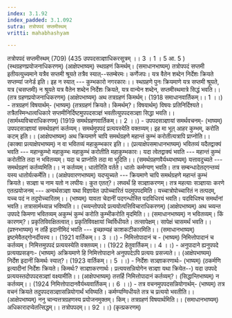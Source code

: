 ```yaml
---
index: 3.1.92
index_padded: 3.1.092
sutra: तत्रोपपदं सप्तमीस्थम्‌
vritti: mahabhashyam

---
```

 तत्रोपपदं सप्तमीस्थम् (709) (435 उपपदसञ्ज्ञाधिकरसूत्रम् ।। 3 । 1 । 5 आ. 5 ) (स्थग्रहणप्रयोजनाधिकरणम्) (आक्षेपभाष्यम्) स्थग्रहणं किमर्थम्। (समाधानभाष्यम्) तत्रोपपदं सप्तमी इतीयत्युच्यमाने यत्रैव सप्तमी श्रूयते तत्रैव स्यात्--स्तम्बेरमः। कर्णेजपः। यत्र वैतेन शब्देन निर्देशः क्रियते सप्तम्यां जनेर्ड इति। इह न स्यात् --- कुम्भकारो नगरकारः।। स्थग्रहणे पुनः क्रियमाणे यत्र सप्तमी श्रूयते, यत्र (चसप्तमी) न श्रूयते यत्र वैतेन शब्देन निर्देशः क्रियते, यत्र वान्येन शब्देन, सप्तमीस्थमात्रे सिद्धं भवति।। (तत्र ग्रहणप्रयोजनाधिकरणम्) (आक्षेपभाष्यम्) अथ तत्रग्रहणं किमर्थम्। (1918 समाधानवार्तिकम्।। 1 ।।) - तत्रग्रहणं विषयार्थम्- (भाष्यम्) (तत्रग्रहणं क्रियते। किमर्थम्?। विषयार्थम्) विषयः प्रतिनिर्दिश्यते। तत्रैतस्मिन्धात्वधिकारे सप्तमीनिर्दिष्टमुपपदसञ्ज्ञं भवतीत्युपपदसञ्ज्ञा सिद्धा भवति।। (सार्मथ्यविचाराधिकरणम्) (1919 समर्थग्रहणवार्तिकम्।। 2 ।।) - उपपदसञ्ज्ञायां समर्थवचनम्- (भाष्यम्) उपपदसञ्ज्ञायां समर्थग्रहणं कर्तव्यम्। समर्थमुपपदं प्रत्ययस्येति वक्तव्यम्। इह मा भूत् आहर कुम्भम्, करोति कटम् इति।। (आक्षेपभाष्यम्) अथ क्रियमाणे चापि समर्थग्रहणे महान्तं कुम्भं करोतीत्यत्रापि प्राप्नोति।। (काक्वा प्रत्याक्षेपभाष्यम्) न वा भवितव्यं महाकुम्भकार इति।। (प्रत्याक्षेपसमाधानभाष्यम्) भवितव्यं यदैतद्वाक्यं भवति --- महान्कुम्भो महाकुम्भः महाकुम्भं करोतीति महाकुम्भकारः। यदा त्वेतद्वाक्यं भवति --- महान्तं कुम्भं करोतीति तदा न भवितव्यम्। यदा च प्राप्नोति तदा मा भूदिति।। (समर्थग्रहणवैर्यथ्यभाष्यम्) यत्तावदुच्यते --- समर्थग्रहणं कर्तव्यमिति।। न कर्तव्यम्। धातोरिति वर्तते। धातोः कर्मण्यण् भवति। तत्र सम्बन्धादेतद्गन्तव्यं यस्य धातोर्यत्कर्मेति।। (आक्षेपवारणभाष्यम्) यदप्युच्यते --- क्रियमाणे चापि समर्थग्रहणे महान्तं कुम्भं क्रियते। सञ्ज्ञा च नाम यतो न लघीयः। कुत एतत्?। लघ्वर्थं हि सञ्ज्ञाकरणम्। तत्र महत्याः सञ्ज्ञायाः करणे एतत्प्रयोजनम् --- अन्वर्थसञ्ज्ञा यथा विज्ञायेत उपोच्चारितं पदमुपपदमिति। यच्चात्रोपोच्चारितं न तत्पदम्, यच्च पदं न तदुपोच्चारितम्।। (भाष्यम्) यावता चेदानीं पदगन्धोस्ति पदविधिरयं भवति। पदविधिश्च समर्थानां भवति। तत्रासार्मथ्यान्न भविष्यति।। (च्व्यन्तोपपदे प्रत्ययोत्पत्तिविचाराधिकरणम्) (आक्षेपभाष्यम्) अथ च्व्यन्त उपपदे किमणा भवितव्यम् अकुम्भं कुम्भं करोति कुम्भीकरोति मृदमिति।। (समाधानभाष्यम्) न भवितव्यम्। किं कारणम्?। प्रकृतिविवक्षितत्वात्। प्रकृतिविवक्षायां च्विर्विधीयते। तत्सापेक्षम्। सापेक्षं चासमर्थं भवति।। (प्रश्नभाष्यम्) न तर्हि इदानीमिदं भवति --- इच्छाम्यहं काशकटीकारमिति।। (समाधानभाष्यम्) इष्टमेवैतद्गोनर्दीयस्य।। (1921 वार्तिकम्।। 3 ।।) - निमित्तोपादानं च - (भाष्यम्) निमित्तोपादानं च कर्तव्यम्। निमित्तमुपपदं प्रत्ययस्येति वक्तव्यम्।। (1922 हेतुवार्तिकम्।। 4 ।।) - अनुपादाने ह्यनुपपदे प्रत्ययप्रसङ्गः- (भाष्यम्) अक्रियमाणे हि निमित्तोपादाने अनुपपदेऽपि प्रत्ययः प्रसज्यते।। (आक्षेपभाष्यम्) निर्देश इदानीं किमर्थः स्यात्?। (1923 वार्तिकम्।। 5 ।।) - निर्देशः सञ्ज्ञाकरणार्थः- (भाष्यम्) (ठकर्मणि इत्यादीनां निर्देशः क्रियते। किमर्थः? सञ्ज्ञाकरणार्थः। प्रत्ययसन्नियोगेन सञ्ज्ञा यथा क्रियेत--) यदा उपपदे प्रत्ययस्तदोपपदसञ्ज्ञां वक्ष्यामीति।। (आक्षेपभाष्यम्) तत्तर्हि निमित्तोपादानं कर्तव्यम्?। (सिद्धान्तिभाष्यम्) न कर्तव्यम्।। (1924 निमित्तोपादानवैर्यथ्यवार्तिकम्।। 6 ।।) - तत्र वचनमुपपदसन्नियोगार्थम्- (भाष्यम्) तत्र वचनं क्रियते तदुपपदसञ्ज्ञासन्नियोगार्थं भविष्यति। कर्मण्यण्विधीयते तत्र च प्रत्ययो भवतीति।। (आक्षेपभाष्यम्) ननु चान्यत्तत्रग्रहणस्य प्रयोजनमुक्तम्। किम्। तत्रग्रहणं विषयार्थमिति।। (समाधानभाष्यम्) अधिकारादप्येतत्सिद्धम्।। तत्रोपपदम्।। 92 ।।) (कृत्प्रकरणम्) 